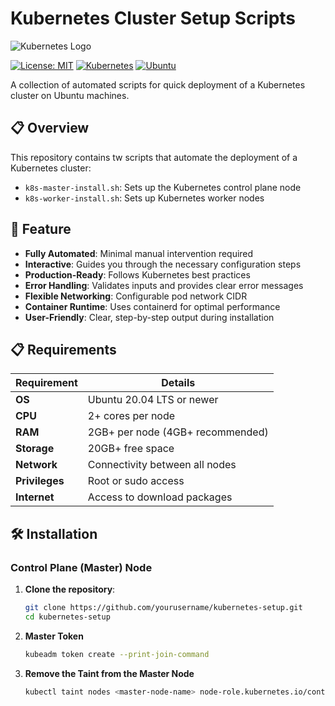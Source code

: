 # Kubernetes Cluster Setup Scripts

![Kubernetes Logo](https://static-00.iconduck.com/assets.00/kubernetes-icon-512x496-t2lupefk.png)

[![License: MIT](https://img.shields.io/badge/License-MIT-yellow.svg)](https://opensource.org/licenses/MIT)
[![Kubernetes](https://img.shields.io/badge/Kubernetes-v1.28-326CE5.svg?logo=kubernetes&logoColor=white)](https://kubernetes.io/)
[![Ubuntu](https://img.shields.io/badge/Ubuntu-20.04%2B-E95420.svg?logo=ubuntu&logoColor=white)](https://ubuntu.com/)

A collection of automated scripts for quick deployment of a Kubernetes cluster on Ubuntu machines.

## 📋 Overview

This repository contains tw scripts that automate the deployment of a Kubernetes cluster:

- `k8s-master-install.sh`: Sets up the Kubernetes control plane node
- `k8s-worker-install.sh`: Sets up Kubernetes worker nodes

## 🚀 Feature

- **Fully Automated**: Minimal manual intervention required
- **Interactive**: Guides you through the necessary configuration steps
- **Production-Ready**: Follows Kubernetes best practices
- **Error Handling**: Validates inputs and provides clear error messages
- **Flexible Networking**: Configurable pod network CIDR
- **Container Runtime**: Uses containerd for optimal performance
- **User-Friendly**: Clear, step-by-step output during installation

## 📋 Requirements

 Requirement | Details |
|-------------|---------|
| **OS** | Ubuntu 20.04 LTS or newer |
| **CPU** | 2+ cores per node |
| **RAM** | 2GB+ per node (4GB+ recommended) |
| **Storage** | 20GB+ free space |
| **Network** | Connectivity between all nodes |
| **Privileges** | Root or sudo access |
| **Internet** | Access to download packages |

## 🛠️ Installation

### Control Plane (Master) Node

1. **Clone the repository**:
   ```bash
   git clone https://github.com/yourusername/kubernetes-setup.git
   cd kubernetes-setup
   ```
2. **Master Token**
   ```bash
   kubeadm token create --print-join-command
   ```

3. **Remove the Taint from the Master Node**
   ```bash
   kubectl taint nodes <master-node-name> node-role.kubernetes.io/control-plane:NoSchedule-
   ```
